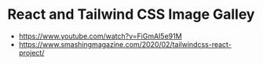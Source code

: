 # React and Tailwind CSS Image Galley

* <https://www.youtube.com/watch?v=FiGmAI5e91M>
* <https://www.smashingmagazine.com/2020/02/tailwindcss-react-project/>